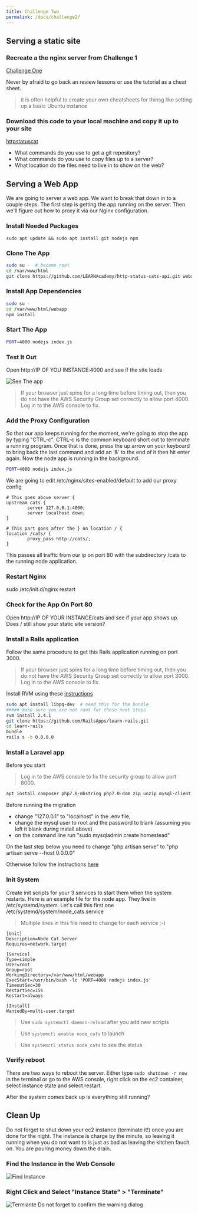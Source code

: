 ```yaml
---
title: Challenge Two
permalink: /docs/challenge2/
---
```


## Serving a static site

### Recreate a the nginx server from Challenge 1

[Challenge One]({{site.baseurl}}/docs/challenge1)

Never by afraid to go back an review lessons or use the tutorial as a cheat sheet. 

> it is often helpful to create your own cheatsheets for thinsg like setting up a basic Ubuntu instance

### Download this code to your local machine and copy it up to your site

[httpstatuscat](https://github.com/6IX7ine/httpstatuscat)

- What commands do you use to get a git repository?
- What commands do you use to copy files up to a server?
- What location do the files need to live in to show on the web?


## Serving a Web App

We are going to server a web app. We want to break that down in to a couple steps.  The first step is getting the app running on the server. Then we'll figure out how to proxy it via our Nginx configuration.

### Install Needed Packages

`sudo apt update && sudo apt install git nodejs npm`

### Clone The App

```bash
sudo su -  # become root
cd /var/www/html
git clone https://github.com/LEARNAcademy/http-status-cats-api.git webapp
```

### Install App Dependencies

```bash
sudo su -
cd /var/www/html/webapp
npm install
```

### Start The App

```bash
PORT=4000 nodejs index.js
```
### Test It Out

Open http://IP OF YOU INSTANCE:4000 and see if the site loads

![See The app]({{site.baseurl}}/img/seeapp.png)

> If your browser just spins for a long time before timing out, then you do not have the AWS Security Group set correctly to allow port 4000. Log in to the AWS console to fix.

### Add the Proxy Configuration

So that our app keeps running for the moment, we're going to stop the app by typing "CTRL-c". CTRL-c is the common keyboard short cut to terminate a running program. Once that is done, press the up arrow on your keyboard to bring back the last command and add an '&' to the end of it then hit enter again.  Now the node app is running in the background.

```bash
PORT=4000 nodejs index.js
```

We are going to edit /etc/nginx/sites-enabled/default to add our proxy config

```nginx
# This goes above server {
upstream cats {
        server 127.0.0.1:4000;
        server localhost down;
}

# This part goes after the } on location / {
location /cats/ {
        proxy_pass http://cats/;
}
```

This passes all traffic from our ip on port 80 with the subdirectory /cats to the running node application.

### Restart Nginx

sudo /etc/init.d/nginx restart

### Check for the App On Port 80 

Open http://IP OF YOUR INSTANCE/cats and see if your app shows up.  Does / still show your static site version?

### Install a Rails application

Follow the same procedure to get this Rails application running on port 3000. 

> If your browser just spins for a long time before timing out, then you do not have the AWS Security Group set correctly to allow port 3000. Log in to the AWS console to fix.

Install RVM using these [instructions](https://www.digitalocean.com/community/tutorials/how-to-install-ruby-on-rails-with-rvm-on-ubuntu-16-04)

```bash
sudo apt install libpq-dev  # need this for the bundle
##### make sure you are not root for these next steps
rvm install 2.4.1
git clone https://github.com/RailsApps/learn-rails.git
cd learn-rails
bundle
rails s -b 0.0.0.0
```

### Install a Laravel app

Before you start

> Log in to the AWS console to fix the security group to allow port 8000.

```bash
apt install composer php7.0-mbstring php7.0-dom zip unzip mysql-client mysql-server php7.0-mysql
```

Before running the migration 

- change "127.0.0.1" to "localhost" in the .env file, 
- change the mysql user to root and the password to blank (assuming you left it blank during install above)
- on the command line run "sudo mysqladmin create homestead"

On the last step below you need to change "php artisan serve" to "php artisan serve --host 0.0.0.0"

Otherwise follow the instructions [here](https://github.com/laravel/quickstart-basic)

### Init System

Create init scripts for your 3 services to start them when the system restarts. Here is an example file for the node app.  They live in /etc/systemd/system. Let's call this first one /etc/systemd/system/node_cats.service

> Multiple lines in this file need to change for each service ;-)

```systemd
[Unit]
Description=Node Cat Server
Requires=network.target

[Service]
Type=simple
User=root
Group=root
WorkingDirectory=/var/www/html/webapp
ExecStart=/usr/bin/bash -lc 'PORT=4000 nodejs index.js'
TimeoutSec=30
RestartSec=15s
Restart=always

[Install]
WantedBy=multi-user.target
```
> Use `sudo systemctl daemon-reload` after you add new scripts

> Use `systemctl enable node_cats` to launch

> Use `systemctl status node_cats` to see the status

### Verify reboot

There are two ways to reboot the server. Either type `sudo shutdown -r now` in the terminal or go to the AWS console, right click on the ec2 container, select instance state and select restart.

After the system comes back up is everything still running?

## Clean Up

Do not forget to shut down your ec2 instance (terminate it!) once you are done for the night. The instance is charge by the minute, so leaving it running when you do not want to is just as bad as leaving the kitchen faucit on. You are pouring money down the drain.

### Find the Instance in the Web Console

![Find Instance]({{site.baseurl}}/img/findinstance.png)

### Right Click and Select "Instance State" > "Terminate"

![Termiante]({{site.baseurl}}/img/terminate.png)
Do not forget to confirm the warning dialog
